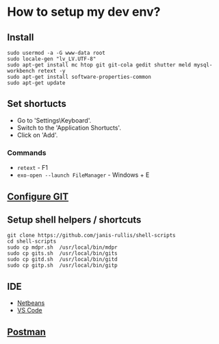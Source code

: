 # How to setup my dev env?

## Install

```shell
sudo usermod -a -G www-data root
sudo locale-gen "lv_LV.UTF-8"
sudo apt-get install mc htop git git-cola gedit shutter meld mysql-workbench retext -y
sudo apt-get install software-properties-common
sudo apt-get update
```

## Set shortucts

* Go to 'Settings\Keyboard'.
* Switch to the 'Application Shortucts'.
* Click on 'Add'.

### Commands

* `retext` - F1
* `exo-open --launch FileManager` - Windows + E


## [Configure GIT](https://github.com/janis-rullis/dev/tree/master/git#configure-git)

## Setup shell helpers / shortcuts

```shell
git clone https://github.com/janis-rullis/shell-scripts
cd shell-scripts
sudo cp mdpr.sh  /usr/local/bin/mdpr
sudo cp gits.sh  /usr/local/bin/gits
sudo cp gitd.sh  /usr/local/bin/gitd
sudo cp gitp.sh  /usr/local/bin/gitp
```

## IDE

* [Netbeans](https://github.com/janis-rullis/dev/blob/master/Code-editor/Netbeans/Setup-and-config-netbeans.md)
* [VS Code](https://github.com/janis-rullis/dev/blob/master/Code-editor/VSCode.md#install)

## [Postman](https://github.com/janis-rullis/dev/blob/master/Postman.md)